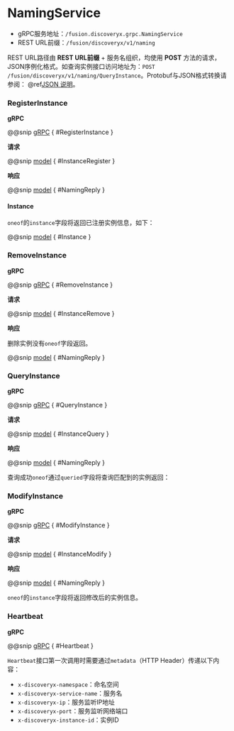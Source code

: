 # NamingService

- gRPC服务地址：`/fusion.discoveryx.grpc.NamingService`
- REST URL前缀：`/fusion/discoveryx/v1/naming`

REST URL路径由 **REST URL前缀** + 服务名组织，均使用 **POST** 方法的请求，JSON序例化格式。如查询实例接口访问地址为：`POST /fusion/discoveryx/v1/naming/QueryInstance`。Protobuf与JSON格式转换请参阅： @ref[JSON 说明](../json.md)。

### RegisterInstance

**gRPC**

@@snip [gRPC](../../../../../../discoveryx-common/src/main/protobuf/fusion/discoveryx/grpc/discoveryx.proto) { #RegisterInstance }

**请求**

@@snip [model](../../../../../../discoveryx-common/src/main/protobuf/fusion/discoveryx/model/discoveryx.proto) { #InstanceRegister }

**响应**

@@snip [model](../../../../../../discoveryx-common/src/main/protobuf/fusion/discoveryx/model/discoveryx.proto) { #NamingReply }

#### Instance
`oneof`的`instance`字段将返回已注册实例信息，如下：

@@snip [model](../../../../../../discoveryx-common/src/main/protobuf/fusion/discoveryx/model/discoveryx.proto) { #Instance }

### RemoveInstance

**gRPC**

@@snip [gRPC](../../../../../../discoveryx-common/src/main/protobuf/fusion/discoveryx/grpc/discoveryx.proto) { #RemoveInstance }

**请求**

@@snip [model](../../../../../../discoveryx-common/src/main/protobuf/fusion/discoveryx/model/discoveryx.proto) { #InstanceRemove }

**响应**

删除实例没有`oneof`字段返回。

@@snip [model](../../../../../../discoveryx-common/src/main/protobuf/fusion/discoveryx/model/discoveryx.proto) { #NamingReply }

### QueryInstance

**gRPC**

@@snip [gRPC](../../../../../../discoveryx-common/src/main/protobuf/fusion/discoveryx/grpc/discoveryx.proto) { #QueryInstance }

**请求**

@@snip [model](../../../../../../discoveryx-common/src/main/protobuf/fusion/discoveryx/model/discoveryx.proto) { #InstanceQuery }

**响应**

@@snip [model](../../../../../../discoveryx-common/src/main/protobuf/fusion/discoveryx/model/discoveryx.proto) { #NamingReply }

查询成功`oneof`通过`queried`字段将查询匹配到的实例返回：

### ModifyInstance

**gRPC**

@@snip [gRPC](../../../../../../discoveryx-common/src/main/protobuf/fusion/discoveryx/grpc/discoveryx.proto) { #ModifyInstance }

**请求**

@@snip [model](../../../../../../discoveryx-common/src/main/protobuf/fusion/discoveryx/model/discoveryx.proto) { #InstanceModify }

**响应**

@@snip [model](../../../../../../discoveryx-common/src/main/protobuf/fusion/discoveryx/model/discoveryx.proto) { #NamingReply }

`oneof`的`instance`字段将返回修改后的实例信息。

### Heartbeat

**gRPC**

@@snip [gRPC](../../../../../../discoveryx-common/src/main/protobuf/fusion/discoveryx/grpc/discoveryx.proto) { #Heartbeat }

`Heartbeat`接口第一次调用时需要通过`metadata`（HTTP Header）传递以下内容：

- `x-discoveryx-namespace`：命名空间 
- `x-discoveryx-service-name`：服务名
- `x-discoveryx-ip`：服务监听IP地址
- `x-discoveryx-port`：服务监听网络端口
- `x-discoveryx-instance-id`：实例ID
